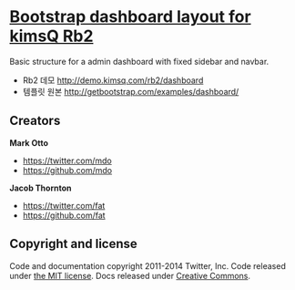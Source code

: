 # [Bootstrap dashboard layout for kimsQ Rb2](http://kimsq.github.io/rb2-examples-bootstrap)
Basic structure for a admin dashboard with fixed sidebar and navbar.

- Rb2 데모 <http://demo.kimsq.com/rb2/dashboard>
- 템플릿 원본 <http://getbootstrap.com/examples/dashboard/>



## Creators

**Mark Otto**

- <https://twitter.com/mdo>
- <https://github.com/mdo>

**Jacob Thornton**

- <https://twitter.com/fat>
- <https://github.com/fat>



## Copyright and license

Code and documentation copyright 2011-2014 Twitter, Inc. Code released under [the MIT license](LICENSE). Docs released under [Creative Commons](docs/LICENSE).